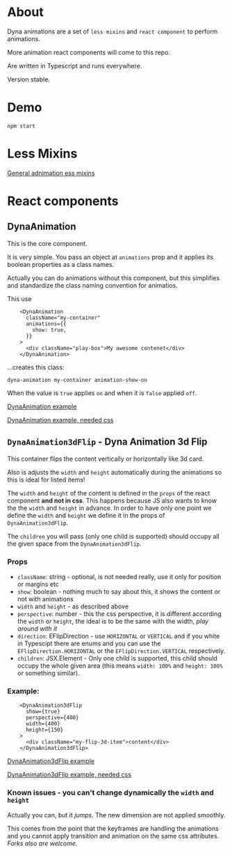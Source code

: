 # About

Dyna animations are a set of `less mixins` and `react component` to perform animations.

More animation react components will come to this repo.

Are written in Typescript and runs everywhere.

Version stable.

# Demo

`npm start`

# Less Mixins

[General adnimation ess mixins](https://github.com/aneldev/dyna-animation/blob/master/dyna-animation-mixins.less)

# React components

## DynaAnimation

This is the core component.

It is very simple. You pass an object at `animations` prop and it applies its boolean properties as a class names.

Actually you can do animations without this component, but this simplifies and standardize the class naming convention for animatios.

This use
```
    <DynaAnimation
      className="my-container"
      animations={{
      	show: true,
      }}
    >
      <div className="play-box">My awesome contenet</div>
    </DynaAnimation>
```
...creates this class:
```
dyna-animation my-container animation-show-on
```
When the value is `true` applies `on` and when it is `false` applied `off`.

[DynaAnimation example](https://github.com/aneldev/dyna-animation/blob/master/dev/showcase/simple-one-element-animation.tsx)

[DynaAnimation example, needed css](https://github.com/aneldev/dyna-animation/blob/master/dev/showcase/simple-one-element-animation.less)

## `DynaAnimation3dFlip` - Dyna Animation 3d Flip

This container flips the content vertically or horizontally like 3d card.

Also is adjusts the `width` and `height` automatically during the animations so this is ideal for listed items!

The `width` and `height` of the content is defined in the `props` of the react component **and not in css**. This happens because JS also wants to know the the `width` and `height` in advance. In order to have only one point we define the `width` and `height` we define it in the props of `DynaAnimation3dFlip`.

The `children` you will pass (only one child is supported) should occupy all the given space from the `DynaAnimation3dFlip`.

### Props

- `className`: string - optional, is not needed really, use it only for position or margins etc
- `show`: boolean - nothing much to say about this, it shows the content or not with animations
- `width` and `height` - as described above
- `perspective`: number - this the css perspective, it is different according the `width` _or_ `height`, the ideal is to be the same with the width, _play around with it_
- `direction`: EFlipDirection - use `HORIZONTAL` or `VERTICAL` and if you white in Typescipt there are enums and you can use the `EFlipDirection.HORIZONTAL` or the `EFlipDirection.VERTICAL` respectively.
- `children`: JSX.Element - Only one child is supported, this child should occupy the whole given area (this means `width: 100%` and `height: 100%` or something similar).

### Example:

```
    <DynaAnimation3dFlip
      show={true}
      perspective={400}
      width={400}
      height={150}
    >
      <div className="my-flip-3d-item">content</div>
    </DynaAnimation3dFlip>
```

[DynaAnimation3dFlip example](https://github.com/aneldev/dyna-animation/blob/master/dev/showcase/flip-3d-item-show-hide.tsx)

[DynaAnimation3dFlip example, needed css](https://github.com/aneldev/dyna-animation/blob/master/dev/showcase/flip-3d-item-show-hide.less)

### Known issues - you can't change dynamically the `width` and `height`

Actually you can, but it _jumps_. The new dimension are not applied smoothly.

This comes from the point that the keyframes are handling the animations and you cannot apply transition and animation on the same css attributes. _Forks also are welcome_.  